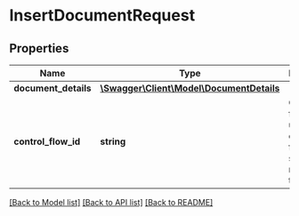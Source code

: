 # InsertDocumentRequest

## Properties
Name | Type | Description | Notes
------------ | ------------- | ------------- | -------------
**document_details** | [**\Swagger\Client\Model\DocumentDetails**](DocumentDetails.md) |  | 
**control_flow_id** | **string** | Control flow id is used to control the flow for subsequent requests in the session. | 

[[Back to Model list]](../../README.md#documentation-for-models) [[Back to API list]](../../README.md#documentation-for-api-endpoints) [[Back to README]](../../README.md)

